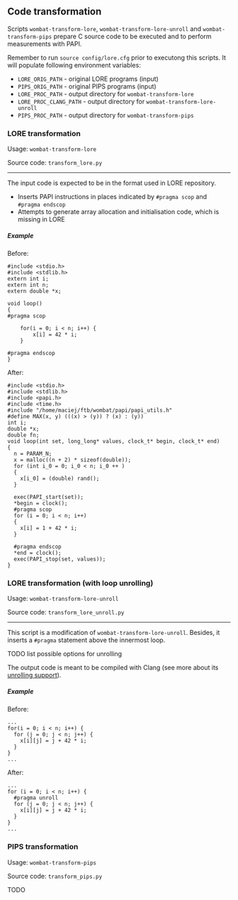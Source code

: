 ## Code transformation

Scripts `wombat-transform-lore`, `wombat-transform-lore-unroll` and `wombat-transform-pips` prepare C source code to be executed and to perform measurements with PAPI.

Remember to run `source config/lore.cfg` prior to executong this scripts. It will populate following environment variables:

- `LORE_ORIG_PATH` - original LORE programs (input)
- `PIPS_ORIG_PATH` - original PIPS programs (input)
- `LORE_PROC_PATH` - output directory for `wombat-transform-lore`
- `LORE_PROC_CLANG_PATH` - output directory for `wombat-transform-lore-unroll`
- `PIPS_PROC_PATH` - output directory for `wombat-transform-pips`


### LORE transformation

Usage: `wombat-transform-lore`

Source code: `transform_lore.py`

---

The input code is expected to be in the format used in LORE repository.

* Inserts PAPI instructions in places indicated by `#pragma scop` and `#pragma endscop`
* Attempts to generate array allocation and initialisation code, which is missing in LORE

##### Example
Before:
```$xslt
#include <stdio.h>
#include <stdlib.h>
extern int i;
extern int n;
extern double *x;

void loop()
{
#pragma scop

    for(i = 0; i < n; i++) {
        x[i] = 42 * i;
    }

#pragma endscop
}
```

After:
```$xslt
#include <stdio.h>
#include <stdlib.h>
#include <papi.h>
#include <time.h>
#include "/home/maciej/ftb/wombat/papi/papi_utils.h"
#define MAX(x, y) (((x) > (y)) ? (x) : (y))
int i;
double *x;
double fn;
void loop(int set, long_long* values, clock_t* begin, clock_t* end)
{
  n = PARAM_N;
  x = malloc((n + 2) * sizeof(double));
  for (int i_0 = 0; i_0 < n; i_0 ++ )
  {
    x[i_0] = (double) rand();
  }

  exec(PAPI_start(set));
  *begin = clock();
  #pragma scop
  for (i = 0; i < n; i++)
  {
    x[i] = 1 + 42 * i;
  }

  #pragma endscop
  *end = clock();
  exec(PAPI_stop(set, values));
}

```


### LORE transformation (with loop unrolling)

Usage: `wombat-transform-lore-unroll`

Source code: `transform_lore_unroll.py`

---

This script is a modification of `wombat-transform-lore-unroll`. Besides, it inserts a `#pragma` statement above the innermost loop.

TODO list possible options for unrolling

The output code is meant to be compiled with Clang (see more about its [unrolling support](https://clang.llvm.org/docs/AttributeReference.html#pragma-unroll-pragma-nounroll)).

##### Example
Before:
```$xslt
...
for(i = 0; i < n; i++) {
  for (j = 0; j < n; j++) {
    x[i][j] = j + 42 * i;
  }
}
...
```

After:
```$xslt
...
for (i = 0; i < n; i++) {
  #pragma unroll
  for (j = 0; j < n; j++) {
    x[i][j] = j + 42 * i;
  }
}
...

```


### PIPS transformation

Usage: `wombat-transform-pips`

Source code: `transform_pips.py`

TODO
